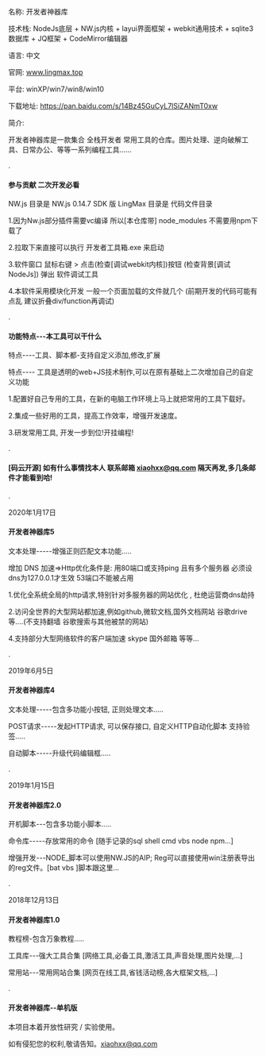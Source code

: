 名称: 开发者神器库

技术栈: NodeJs底层 + NW.js内核 + layui界面框架 +  webkit通用技术 + sqlite3数据库 + JQ框架 + CodeMirror编辑器

语言: 中文

官网: www.lingmax.top

平台: winXP/win7/win8/win10

下载地址: https://pan.baidu.com/s/14Bz45GuCyL7lSiZANmT0xw

简介:

开发者神器库是一款集合 全栈开发者 常用工具的仓库。图片处理、逆向破解工具、日常办公、等等一系列编程工具......


.


#### 参与贡献  二次开发必看
NW.js      目录是 NW.js 0.14.7 SDK 版
LingMax    目录是 代码文件目录

1.因为Nw.js部分插件需要vc编译 所以[本仓库带] node_modules 不需要用npm下载了

2.拉取下来直接可以执行 开发者工具箱.exe 来启动

3.软件窗口 鼠标右键 > 点击(检查[调试webkit内核])按钮 (检查背景[调试NodeJs])  弹出 软件调试工具

4.本软件采用模块化开发 一般一个页面加载的文件就几个 (前期开发的代码可能有点乱 建议折叠div/function再调试)


.


#### 功能特点---本工具可以干什么

特点----工具、脚本都-支持自定义添加,修改,扩展

特点---- 工具是透明的web+JS技术制作,可以在原有基础上二次增加自己的自定义功能

1.配置好自己专用的工具，在新的电脑工作环境上马上就把常用的工具下载好。

2.集成一些好用的工具，提高工作效率，增强开发速度。

3.研发常用工具, 开发一步到位!开挂编程!


.


####  [码云开源] 如有什么事情找本人 联系邮箱 xiaohxx@qq.com 隔天再发,多几条邮件才能看到哈!


.


2020年1月17日

#### 开发者神器库5

文本处理-----增强正则匹配文本功能.....

增加 DNS 加速=>Http优化条件是: 用80端口或支持ping 且有多个服务器 必须设dns为127.0.0.1才生效 53端口不能被占用

1.优化全系统全局的http请求,特别针对多服务器的网站优化 , 杜绝运营商dns劫持 

2.访问全世界的大型网站都加速,例如github,微软文档,国外文档网站 谷歌drive 等....(不支持翻墙 谷歌搜索与其他被禁的网站) 

4.支持部分大型网络软件的客户端加速 skype 国外邮箱 等等...



.



2019年6月5日

#### 开发者神器库4

文本处理-----包含多功能小按钮, 正则处理文本.....

POST请求-----发起HTTP请求, 可以保存接口, 自定义HTTP自动化脚本 支持验签.....

自动脚本-----升级代码编辑框.....


.


2019年1月15日

#### 开发者神器库2.0

开机脚本---包含多功能小脚本.....

命令库-----存放常用的命令 [随手记录的sql shell cmd vbs node npm...]

增强开发---NODE_脚本可以使用NW.JS的AIP; Reg可以直接使用win注册表导出的reg文件。[bat vbs ]脚本跟这里...


.



2018年12月13日

#### 开发者神器库1.0

教程榜-包含万象教程.....

工具库---强大工具合集 [网络工具,必备工具,激活工具,声音处理,图片处理,...]

常用站---常用网站合集 [网页在线工具,省钱活动榜,各大框架文档,...]


.


#### 开发者神器库--单机版

本项目本着开放性研究 / 实验使用。

如有侵犯您的权利,敬请告知。xiaohxx@qq.com
